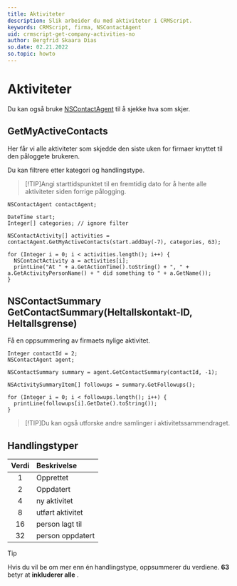 ```yaml
---
title: Aktiviteter
description: Slik arbeider du med aktiviteter i CRMScript.
keywords: CRMScript, firma, NSContactAgent
uid: crmscript-get-company-activities-no
author: Bergfrid Skaara Dias
so.date: 02.21.2022
so.topic: howto
---
```


# Aktiviteter

Du kan også bruke [NSContactAgent][4] til å sjekke hva som skjer.

## GetMyActiveContacts

Her får vi alle aktiviteter som skjedde den siste uken for firmaer knyttet til den påloggete brukeren.

Du kan filtrere etter kategori og handlingstype.

> [!TIP]Angi starttidspunktet til en fremtidig dato for å hente alle aktiviteter siden forrige pålogging.
> 
```crmscript!
NSContactAgent contactAgent;

DateTime start;
Integer[] categories; // ignore filter

NSContactActivity[] activities = contactAgent.GetMyActiveContacts(start.addDay(-7), categories, 63);

for (Integer i = 0; i < activities.length(); i++) {
  NSContactActivity a = activities[i];
  printLine("At " + a.GetActionTime().toString() + ", " + a.GetActivityPersonName() + " did something to " + a.GetName());
}
```

## NSContactSummary GetContactSummary(Heltallskontakt-ID, Heltallsgrense)

Få en oppsummering av firmaets nylige aktivitet.

```crmscript!
Integer contactId = 2;
NSContactAgent agent;

NSContactSummary summary = agent.GetContactSummary(contactId, -1);

NSActivitySummaryItem[] followups = summary.GetFollowups();

for (Integer i = 0; i < followups.length(); i++) {
  printLine(followups[i].GetDate().toString());
}
```

> [!TIP]Du kan også utforske andre samlinger i aktivitetssammendraget.
> 
## Handlingstyper

| Verdi | Beskrivelse |
|:---:|:---|
| 1  | Opprettet |
| 2  | Oppdatert |
| 4  | ny aktivitet |
| 8  | utført aktivitet |
| 16 | person lagt til |
| 32 | person oppdatert |

> [!TIP]
> Hvis du vil be om mer enn én handlingstype, oppsummerer du verdiene. **63** betyr at **inkluderer alle** .

<!-- Referenced links -->
[4]: ../../../automation/crmscript/netserver/ns-agents-and-carriers.md
